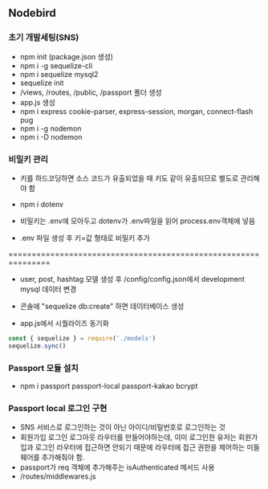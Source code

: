 ## Nodebird 

### 초기 개발세팅(SNS)
- npm init (package.json 생성)
- npm i -g sequelize-cli
- npm i sequelize mysql2
- sequelize init
- /views, /routes, /public, /passport 폴더 생성
- app.js 생성
- npm i express cookie-parser, express-session, morgan, connect-flash pug
- npm i -g nodemon
- npm i -D nodemon 


### 비밀키 관리
- 키를 하드코딩하면 소스 코드가 유출되었을 때 키도 같이 유출되므로 별도로 관리해야 함
- npm i dotenv
- 비밀키는 .env에 모아두고 dotenv가 .env파일을 읽어 process.env객체에 넣음

- .env 파일 생성 후 키=값 형태로 비밀키 추가

===============================================================

- user, post, hashtag 모델 생성 후 /config/config.json에서 development mysql 데이터 변경
- 콘솔에 "sequelize db:create" 하면 데이터베이스 생성

- app.js에서 시퀄라이즈 동기화
``` js
const { sequelize } = require('./models')
sequelize.sync()
```

### Passport 모듈 설치
- npm i passport passport-local passport-kakao bcrypt

### Passport local 로그인 구현
- SNS 서비스로 로그인하는 것이 아닌 아이디/비밀번호로 로그인하는 것
- 회원가입 로그인 로그아웃 라우터를 만들어야하는데, 이미 로그인한 유저는 회원가입과 로그인 라우터에 접근하면 안되기 때문에 라우터에 접근 권한을 제어하는 미들웨어를 추가해줘야 함.
- passport가 req 객체에 추가해주는 isAuthenticated 메서드 사용
- /routes/middlewares.js
